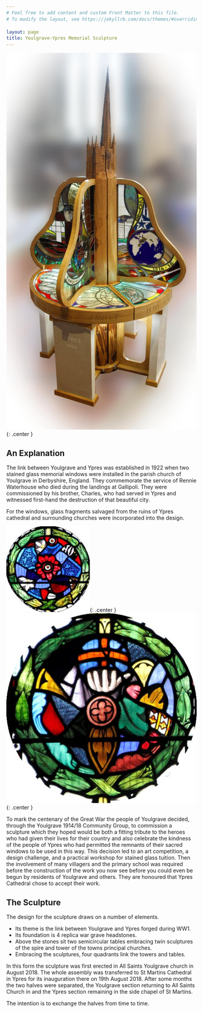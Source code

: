 ```yaml
---
# Feel free to add content and custom Front Matter to this file.
# To modify the layout, see https://jekyllrb.com/docs/themes/#overriding-theme-defaults

layout: page
title: Youlgrave-Ypres Memorial Sculpture
---
```


![Youlgrave-Ypres Memorial Sculpture](/assets/sculpture.jpg){: .center }

## An Explanation

The link between Youlgrave and Ypres was established in 1922 when two stained glass memorial windows were installed in the parish church of Youlgrave in Derbyshire, England.
They commemorate the service of Rennie Waterhouse who died during the landings at Gallipoli.
They were commissioned by his brother, Charles, who had served in Ypres and witnessed first-hand the destruction of that beautiful city.

For the windows, glass fragments salvaged from the ruins of Ypres cathedral and surrounding churches were incorporated into the design.

![Waterhouse window details](/assets/waterhouse-window-1.jpg){: .center }
![Waterhouse window details](/assets/waterhouse-window-2.jpg){: .center }

To mark the centenary of the Great War the people of Youlgrave decided, through the Youlgrave 1914/18 Community Group, to commission a sculpture which they hoped would be both a fitting tribute to the heroes who had given their lives for their country and also celebrate the kindness of the people of Ypres who had permitted the remnants of their sacred windows to be used in this way.
This decision led to an art competition, a design challenge, and a practical workshop for stained glass tuition.
Then the involvement of many villagers and the primary school was required before the construction of the work you now see before you could even be begun by residents of Youlgrave and others.
They are honoured that Ypres Cathedral chose to accept their work.

## The Sculpture

The design for the sculpture draws on a number of elements.

- Its theme is the link between Youlgrave and Ypres forged during WW1.
- Its foundation is 4 replica war grave headstones.
- Above the stones sit two semicircular tables embracing twin sculptures of the spire and tower of the towns principal churches.
- Embracing the sculptures, four quadrants link the towers and tables.

In this form the sculpture was first erected in All Saints Youlgrave church in August 2018.
The whole assembly was transferred to St Martins Cathedral in Ypres for its inauguration there on 19th August 2018.
After some months the two halves were separated, the Youlgrave section returning to All Saints Church in and the Ypres section remaining in the side chapel of St Martins.

The intention is to exchange the halves from time to time.